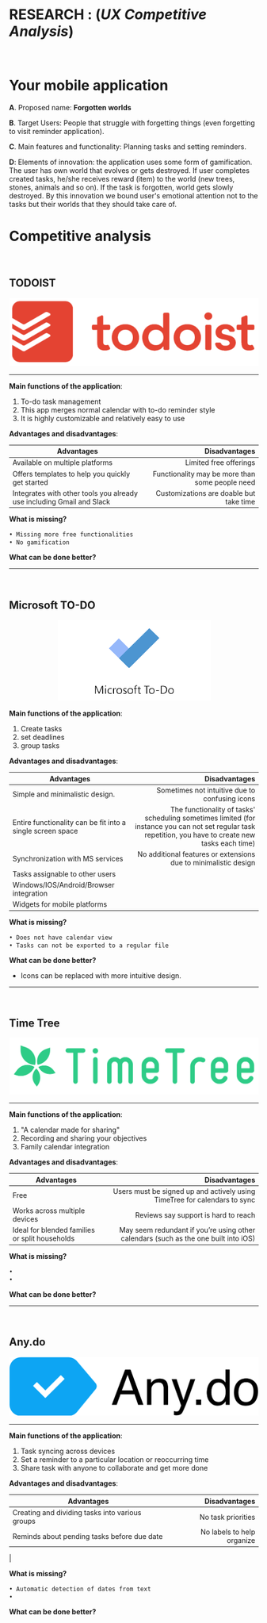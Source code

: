 
# **RESEARCH** : (*UX Competitive Analysis*)
<br>

# Your mobile application

**A**. Proposed name: **Forgotten worlds**

**B**. Target Users: People that struggle with forgetting things (even forgetting to visit reminder application).

**C**. Main features and functionality: Planning tasks and setting reminders.

**D**: Elements of innovation: the application uses some form of gamification. The user has own world that evolves or gets destroyed. If user completes created tasks, he/she receives reward (item) to the world (new trees, stones, animals and so on). If the task is forgotten, world gets slowly destroyed. By this innovation we bound user's emotional attention not to the tasks but their worlds that they should take care of. 

# Competitive analysis
<br>

## TODOIST

<p align="center">
    <img src="photos\logos\Todoist_logo.png">
</p>

---

**Main functions of the application**:

1. To-do task management 
2. This app merges normal calendar with to-do reminder style
3. It is highly customizable and relatively easy to use

**Advantages and disadvantages**:

| Advantages| Disadvantages |
|-----------|-------------:|
| Available on multiple platforms| Limited free offerings
| Offers templates to help you quickly get started| Functionality may be more than some people need
| Integrates with other tools you already use including Gmail and Slack | Customizations are doable but take time

**What is missing?**

	• Missing more free functionalities 
	• No gamification

**What can be done better?**

---
<br>

## Microsoft TO-DO

<p align="center">
    <img src="photos\logos\mstodo.png">
</p>


**Main functions of the application**:

1. Create tasks
2. set deadlines
3. group tasks

**Advantages and disadvantages**:


| Advantages| Disadvantages |
|-----------|-------------:|
|Simple and minimalistic design. | Sometimes not intuitive due to confusing icons |
|Entire functionality can be fit into a single screen space | The functionality of tasks' scheduling sometimes limited (for instance you can not set regular task repetition, you have to create new tasks each time)|
|Synchronization with MS services | No additional features or extensions due to minimalistic design |
|Tasks assignable to other users | |
|Windows/IOS/Android/Browser integration | |
|Widgets for mobile platforms | |

**What is missing?**

	• Does not have calendar view
	• Tasks can not be exported to a regular file


**What can be done better?**

* Icons can be replaced with more intuitive design.

---
<br>

## Time Tree
<p align="center">
    <img src="photos\logos\timetree.svg">
</p>

---
**Main functions of the application**:

1. "A calendar made for sharing"
2. Recording and sharing your objectives
3. Family calendar integration

**Advantages and disadvantages**:

| Advantages| Disadvantages |
|-----------|-------------:|
| Free | Users must be signed up and actively using TimeTree for calendars to sync
| Works across multiple devices | Reviews say support is hard to reach
| Ideal for blended families or split households | May seem redundant if you’re using other calendars (such as the one built into iOS)

**What is missing?**

	•  
	• 

**What can be done better?**

---
<br>

## Any.do
<p align="center">
    <img src="photos\logos\Any.do_logo.png">
</p>

---
**Main functions of the application**:

1. Task syncing across devices
2. Set a reminder to a particular location or reoccurring time
3. Share task with anyone to collaborate and get more done

**Advantages and disadvantages**:

| Advantages| Disadvantages |
|-----------|-------------:|
|Creating and dividing tasks into various groups| No task priorities |
|Reminds about pending tasks before due date | No labels to help organize |
|

**What is missing?**

	• Automatic detection of dates from text
	• 

**What can be done better?**